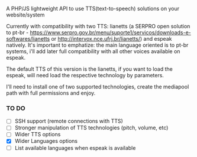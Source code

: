 A PHP/JS lightweight API to use TTS(text-to-speech) solutions on your website/system

Currently with compatibility with two TTS: lianetts (a SERPRO open solution to pt-br - https://www.serpro.gov.br/menu/suporte1/servicos/downloads-e-softwares/lianetts
or http://intervox.nce.ufrj.br/lianetts/) and espeak natively. It's important to emphatize: the main language oriented is to pt-br systems,
i'll add later full compatibility with all other voices available on espeak.

The default TTS of this version is the lianetts, if you want to load the espeak, will need load the respective technology by parameters.

I'll need to install one of two supported technologies, create the mediapool path with full permissions and enjoy.
### TO DO
- [ ] SSH support (remote connections with TTS)
- [ ] Stronger manipulation of TTS technologies (pitch, volume, etc)
- [ ] Wider TTS options
- [X] Wider Languages options
- [ ] List available languages when espeak is available
